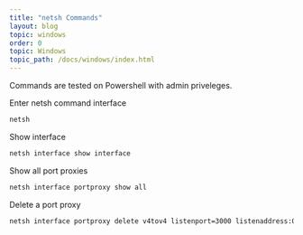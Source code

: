 ```yaml
---
title: "netsh Commands"
layout: blog
topic: windows
order: 0
topic: Windows
topic_path: /docs/windows/index.html
---
```

Commands are tested on Powershell with admin priveleges.

Enter netsh command interface
```bash
netsh
```

Show interface
```bash
netsh interface show interface
```

Show all port proxies
```bash
netsh interface portproxy show all
```

Delete a port proxy
```bash
netsh interface portproxy delete v4tov4 listenport=3000 listenaddress:0.0.0.0
```
